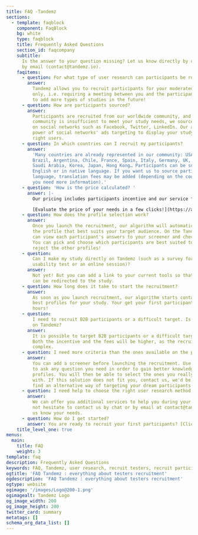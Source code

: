```yaml
---
title: FAQ -Tandemz
sections:
  - template: faqblock
    component: FaqBlock
    bg: white
    type: faqblock
    title: Frequently Asked Questions
    section_id: faqcompany
    subtitle:
      Is the answer to your question missing? Let us know directly by chat or
      by email (contact@tandemz.io).
    faqitems:
      - question: For what type of user research can participants be recruited on Tandemz?
        answer:
          Tandemz allows you to recruit participants for your moderated studies
          only, i.e. requiring a meeting between you and the participant. We are working
          to add more types of studies in the future!
      - question: How are participants sourced?
        answer:
          Participants are recruited from our worldwide community, and when the
          community is insufficient to meet your study needs, we source them directly
          on social networks such as Facebook, Twitter, LinkedIn. Our algorithm uses the
          power of social networks' ads targeting to display your study directly to the
          right users.
      - question: In which countries can I recruit my participants?
        answer:
          'Many countries are already represented in our community: USA, Canada,
          Brazil, Argentina, Chile, France, Spain, Italy, Germany, UK, Belgium, Netherlands,
          Saudi Arabia, Korea, Japan, Hong Kong… Participants can be sourced either in
          English or in native language. If you want us to source participants in native
          language, translation fees may be added (depending on the country - ask us if
          you need more information).'
      - question: 'How is the price calculated? '
        answer: |-
          Our pricing includes participants incentive and our service fee. Depending on the type of target, the format of your study, the duration of the meeting and the offer chosen, you instantly obtain the total price per participant met.

          [Evaluate the price of your needs in a few clicks!](https://app.tandemz.io/recruter-des-participants "Pricing page")
      - question: How does the profile selection work?
        answer:
          Once you launch the recruitment, our algorithm will automatically contact
          the profile that best suits your target audience. On the Tandemz platform, you
          can view each participant's answers to your screener and check their profile.
          You can pick and choose which participants are best suited to your study, and
          reject the other profiles!
      - question:
          Can I make my study directly on Tandemz (such as a survey form, an unmoderated
          usability test or an online session)?
        answer:
          Not yet! But you can add a link to your current tools so that participants
          can be redirected to the study.
      - question: How long does it take to start the recruitment?
        answer:
          As soon as you launch recruitment, our algorithm starts contacting the
          best profiles for your study. Your get your first participants in just a few
          hours!
      - question:
          I need to recruit B2B participants or a difficult target. Is it possible
          on Tandemz?
        answer:
          It is possible to target B2B participants or a difficult target on Tandemz.
          Both the incentive and the fees will be higher, as the recruitment will be more
          complex.
      - question: I need more criteria than the ones available on the pricing page.
        answer:
          You can add a screener before launching the recruitment. Use the screener
          to ask any question you need in order to gain better knowledge of your participants'
          profiles. You will then be able to select the ones you really want to connect
          with. If this solution does not fit you, contact us, we'd be happy to help and
          find an alternative way of targeting your dream participants!
      - question: I need help to choose the right user research method or to lead my study.
        answer:
          We can offer you additional services to help you during your study. Do
          not hesitate to contact us by chat or by email at contact@tandemz.io to let
          us know your needs.
      - question: How do I get started?
        answer: You are ready to recruit your first participants? [Click here](https://app.tandemz.io/recruit-participants "Pricing page") and start setting up your study. Your first participants are just a few clicks away!
    title_level_one: true
menus:
  main:
    title: FAQ
    weight: 3
template: faq
description: Frequently Asked Questions
keywords: FAQ, Tandemz, user research, recruit testers, recruit participants
ogtitle: 'FAQ Tandemz : everything about testers recruitment'
ogdescription: 'FAQ Tandemz : everything about testers recruitment'
ogtype: website
ogimage: '/images/Logo@200-1.png'
ogimagealt: Tandemz Logo
og_image_width: 200
og_image_height: 200
twitter_card: summary
metatags: []
schema_org_data_list: []
---
```

